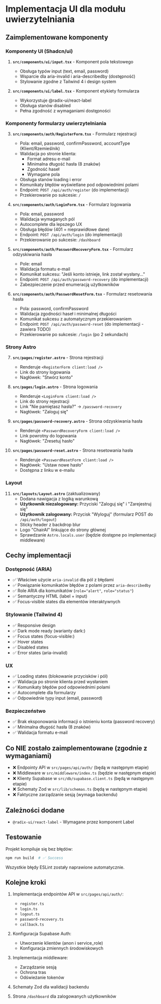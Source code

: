 # Implementacja UI dla modułu uwierzytelniania

## Zaimplementowane komponenty

### Komponenty UI (Shadcn/ui)

1. **`src/components/ui/input.tsx`** - Komponent pola tekstowego
   - Obsługa typów input (text, email, password)
   - Wsparcie dla aria-invalid i aria-describedby (dostępność)
   - Stylowanie zgodne z Tailwind 4 i design system

2. **`src/components/ui/label.tsx`** - Komponent etykiety formularza
   - Wykorzystuje @radix-ui/react-label
   - Obsługa stanów disabled
   - Pełna zgodność z wymaganiami dostępności

### Komponenty formularzy uwierzytelniania

3. **`src/components/auth/RegisterForm.tsx`** - Formularz rejestracji
   - Pola: email, password, confirmPassword, accountType (Klient/Rzemieślnik)
   - Walidacja po stronie klienta:
     - Format adresu e-mail
     - Minimalna długość hasła (8 znaków)
     - Zgodność haseł
     - Wymagane pola
   - Obsługa stanów loading i error
   - Komunikaty błędów wyświetlane pod odpowiednimi polami
   - Endpoint: `POST /api/auth/register` (do implementacji)
   - Przekierowanie po sukcesie: `/`

4. **`src/components/auth/LoginForm.tsx`** - Formularz logowania
   - Pola: email, password
   - Walidacja wymaganych pól
   - Autocomplete dla lepszego UX
   - Obsługa błędów (401 = nieprawidłowe dane)
   - Endpoint: `POST /api/auth/login` (do implementacji)
   - Przekierowanie po sukcesie: `/dashboard`

5. **`src/components/auth/PasswordRecoveryForm.tsx`** - Formularz odzyskiwania hasła
   - Pole: email
   - Walidacja formatu e-mail
   - Komunikat sukcesu: "Jeśli konto istnieje, link został wysłany..."
   - Endpoint: `POST /api/auth/password-recovery` (do implementacji)
   - Zabezpieczenie przed enumeracją użytkowników

6. **`src/components/auth/PasswordResetForm.tsx`** - Formularz resetowania hasła
   - Pola: password, confirmPassword
   - Walidacja zgodności haseł i minimalnej długości
   - Komunikat sukcesu z automatycznym przekierowaniem
   - Endpoint: `POST /api/auth/password-reset` (do implementacji - zawiera TODO)
   - Przekierowanie po sukcesie: `/login` (po 2 sekundach)

### Strony Astro

7. **`src/pages/register.astro`** - Strona rejestracji
   - Renderuje `<RegisterForm client:load />`
   - Link do strony logowania
   - Nagłówek: "Stwórz konto"

8. **`src/pages/login.astro`** - Strona logowania
   - Renderuje `<LoginForm client:load />`
   - Link do strony rejestracji
   - Link "Nie pamiętasz hasła?" → `/password-recovery`
   - Nagłówek: "Zaloguj się"

9. **`src/pages/password-recovery.astro`** - Strona odzyskiwania hasła
   - Renderuje `<PasswordRecoveryForm client:load />`
   - Link powrotny do logowania
   - Nagłówek: "Zresetuj hasło"

10. **`src/pages/password-reset.astro`** - Strona resetowania hasła
    - Renderuje `<PasswordResetForm client:load />`
    - Nagłówek: "Ustaw nowe hasło"
    - Dostępna z linku w e-mailu

### Layout

11. **`src/layouts/Layout.astro`** (zaktualizowany)
    - Dodana nawigacja z logiką warunkową
    - **Użytkownik niezalogowany:** Przyciski "Zaloguj się" i "Zarejestruj się"
    - **Użytkownik zalogowany:** Przycisk "Wyloguj" (formularz POST do `/api/auth/logout`)
    - Sticky header z backdrop blur
    - Logo "ChairAI" linkujące do strony głównej
    - Sprawdzanie `Astro.locals.user` (będzie dostępne po implementacji middleware)

## Cechy implementacji

### Dostępność (ARIA)

- ✅ Właściwe użycie `aria-invalid` dla pól z błędami
- ✅ Powiązanie komunikatów błędów z polami przez `aria-describedby`
- ✅ Role ARIA dla komunikatów (`role="alert"`, `role="status"`)
- ✅ Semantyczny HTML (label + input)
- ✅ Focus-visible states dla elementów interaktywnych

### Stylowanie (Tailwind 4)

- ✅ Responsive design
- ✅ Dark mode ready (warianty dark:)
- ✅ Focus states (focus-visible:)
- ✅ Hover states
- ✅ Disabled states
- ✅ Error states (aria-invalid)

### UX

- ✅ Loading states (blokowanie przycisków i pól)
- ✅ Walidacja po stronie klienta przed wysłaniem
- ✅ Komunikaty błędów pod odpowiednimi polami
- ✅ Autocomplete dla formularzy
- ✅ Odpowiednie typy input (email, password)

### Bezpieczeństwo

- ✅ Brak eksponowania informacji o istnieniu konta (password recovery)
- ✅ Minimalna długość hasła (8 znaków)
- ✅ Walidacja formatu e-mail

## Co NIE zostało zaimplementowane (zgodnie z wymaganiami)

- ❌ Endpointy API w `src/pages/api/auth/` (będą w następnym etapie)
- ❌ Middleware w `src/middleware/index.ts` (będzie w następnym etapie)
- ❌ Klienty Supabase w `src/db/supabase.client.ts` (będą w następnym etapie)
- ❌ Schematy Zod w `src/lib/schemas.ts` (będą w następnym etapie)
- ❌ Faktyczne zarządzanie sesją (wymaga backendu)

## Zależności dodane

- `@radix-ui/react-label` - Wymagane przez komponent Label

## Testowanie

Projekt kompiluje się bez błędów:

```bash
npm run build  # ✅ Success
```

Wszystkie błędy ESLint zostały naprawione automatycznie.

## Kolejne kroki

1. Implementacja endpointów API w `src/pages/api/auth/`:
   - `register.ts`
   - `login.ts`
   - `logout.ts`
   - `password-recovery.ts`
   - `callback.ts`

2. Konfiguracja Supabase Auth:
   - Utworzenie klientów (anon i service_role)
   - Konfiguracja zmiennych środowiskowych

3. Implementacja middleware:
   - Zarządzanie sesją
   - Ochrona tras
   - Odświeżanie tokenów

4. Schematy Zod dla walidacji backendu

5. Strona `/dashboard` dla zalogowanych użytkowników
